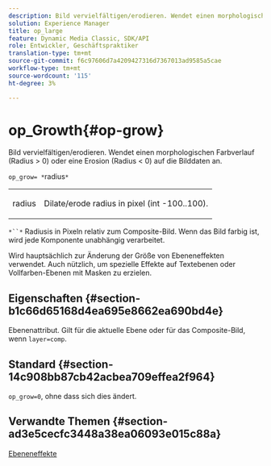 ```yaml
---
description: Bild vervielfältigen/erodieren. Wendet einen morphologischen Farbverlauf (Radius > 0) oder eine Erosion (Radius < 0) auf die Bilddaten an.
solution: Experience Manager
title: op_large
feature: Dynamic Media Classic, SDK/API
role: Entwickler, Geschäftspraktiker
translation-type: tm+mt
source-git-commit: f6c97606d7a4209427316d7367013ad9585a5cae
workflow-type: tm+mt
source-wordcount: '115'
ht-degree: 3%

---
```



# op_Growth{#op-grow}

Bild vervielfältigen/erodieren. Wendet einen morphologischen Farbverlauf (Radius > 0) oder eine Erosion (Radius &lt; 0) auf die Bilddaten an.

`op_grow= *`radius`*`

<table id="simpletable_3BAA4523D29E447FA7A4C9009B3E8344"> 
 <tr class="strow"> 
  <td class="stentry"> <p><span class="codeph"><span class="varname"> radius</span></span> </p> </td> 
  <td class="stentry"> <p>Dilate/erode radius in pixel (int -100..100). </p></td> 
 </tr> 
</table>

`*``*` Radiusis in Pixeln relativ zum Composite-Bild. Wenn das Bild farbig ist, wird jede Komponente unabhängig verarbeitet.

Wird hauptsächlich zur Änderung der Größe von Ebeneneffekten verwendet. Auch nützlich, um spezielle Effekte auf Textebenen oder Vollfarben-Ebenen mit Masken zu erzielen.

## Eigenschaften {#section-b1c66d65168d4ea695e8662ea690bd4e}

Ebenenattribut. Gilt für die aktuelle Ebene oder für das Composite-Bild, wenn `layer=comp`.

## Standard {#section-14c908bb87cb42acbea709effea2f964}

`op_grow=0`, ohne dass sich dies ändert.

## Verwandte Themen {#section-ad3e5cecfc3448a38ea06093e015c88a}

[Ebeneneffekte](../../../../../is-api/http-ref/image-serving-api-ref/c-http-protocol-reference/c-syntax-and-features/r-layer-effects.md#reference-82a6b5311b3d4471ad2799adb3b2201c)
